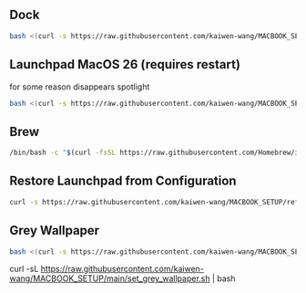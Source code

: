 ## Dock

```bash
bash <(curl -s https://raw.githubusercontent.com/kaiwen-wang/MACBOOK_SETUP/refs/heads/main/macos_setup.sh)
```

## Launchpad MacOS 26 (requires restart)

for some reason disappears spotlight

```bash
bash <(curl -s https://raw.githubusercontent.com/kaiwen-wang/MACBOOK_SETUP/refs/heads/main/re_enable_launchpad.sh)
```


## Brew

```bash
/bin/bash -c "$(curl -fsSL https://raw.githubusercontent.com/Homebrew/install/HEAD/install.sh)"
```

## Restore Launchpad from Configuration

```bash
curl -s https://raw.githubusercontent.com/kaiwen-wang/MACBOOK_SETUP/refs/heads/main/tests-MacBook-Air.yml -o /tmp/launchpad-config.yml && lporg load --config /tmp/launchpad-config.yml
```

## Grey Wallpaper

```bash
bash <(curl -s https://raw.githubusercontent.com/kaiwen-wang/MACBOOK_SETUP/refs/heads/main/set_grey_wallpaper.sh)
```

curl -sL https://raw.githubusercontent.com/kaiwen-wang/MACBOOK_SETUP/main/set_grey_wallpaper.sh | bash
